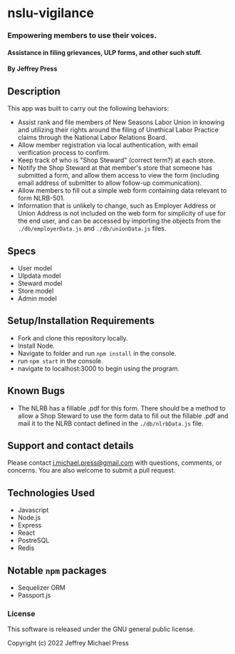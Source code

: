 # nslu-vigilance
### Empowering members to use their voices.
#### Assistance in filing grievances, ULP forms, and other such stuff.
#### By Jeffrey Press

## Description
This app was built to carry out the following behaviors:<br>
+ Assist rank and file members of New Seasons Labor Union in knowing and utilizing their rights around the filing of Unethical Labor Practice claims through the National Labor Relations Board.
+ Allow member registration via local authentication, with email verification process to confirm.
+ Keep track of who is "Shop Steward" (correct term?) at each store.
+ Notify the Shop Steward at that member's store that someone has submitted a form, and allow them access to view the form (including email address of submitter to allow follow-up communication).
+ Allow members to fill out a simple web form containing data relevant to form NLRB-501.
+ Information that is unlikely to change, such as Employer Address or Union Address is not included on the web form for simplicity of use for the end user, and can be accessed by importing the objects from the `./db/employerData.js` and `./db/unionData.js` files.


## Specs
+ User model 
+ Ulpdata model 
+ Steward model 
+ Store model
+ Admin model

## Setup/Installation Requirements
+ Fork and clone this repository locally.
+ Install Node.
+ Navigate to folder and run `npm install` in the console.
+ run `npm start` in the console.
+ navigate to localhost:3000 to begin using the program.

## Known Bugs
+ The NLRB has a fillable .pdf for this form. There should be a method to allow a Shop Steward to use the form data to fill out the fillable .pdf and mail it to the NLRB contact defined in the `./db/nlrbData.js` file.

## Support and contact details
Please contact j.michael.press@gmail.com with questions, comments, or concerns. You are also welcome to submit a pull request.

## Technologies Used
   + Javascript
   + Node.js
   + Express
   + React
   + PostreSQL
   + Redis

## Notable `npm` packages
   + Sequelizer ORM
   + Passport.js
   
### License
This software is released under the GNU general public license.

Copyright (c) 2022 Jeffrey Michael Press
